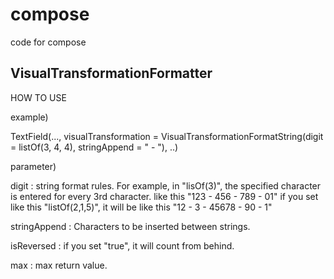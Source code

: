 # compose
code for compose



## VisualTransformationFormatter
 HOW TO USE

  example)
  
   TextField(..., visualTransformation = VisualTransformationFormatString(digit = listOf(3, 4, 4), stringAppend = " - "), ..)

  parameter)
  
   digit : string format rules. 
           For example, in "lisOf(3)", the specified character is entered for every 3rd character. like this "123 - 456 - 789 - 01"
           if you set like this "listOf(2,1,5)", it will be like this "12 - 3 - 45678 - 90 - 1"
           
   stringAppend : Characters to be inserted between strings.
   
   isReversed : if you set "true", it will count from behind.
   
   max : max return value.
